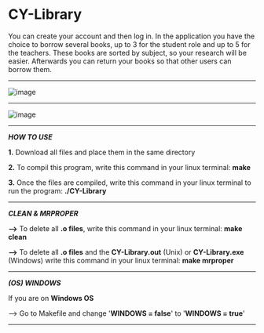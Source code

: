 # CY-Library


You can create your account and then log in. 
In the application you have the choice to borrow several books, up to 3 for the student role and up to 5 for the teachers. 
These books are sorted by subject, so your research will be easier.
Afterwards you can return your books so that other users can borrow them.

---------------------------------------------------------------------------------------------------------------

![image](https://user-images.githubusercontent.com/106913812/172070477-8f226314-ca1f-485d-a045-bbbe1079e763.png)

---------------------------------------------------------------------------------------------------------------

![image](https://user-images.githubusercontent.com/106913812/172073683-57227d3d-d428-4865-9d2e-4f530712b1ed.png)


---------------------------------------------------------------------------------------------------------------

**_HOW TO USE_**

**1.** Download all files and place them in the same directory

**2.** To compil this program, write this command in your linux terminal: **make**

**3.** Once the files are compiled, write this command in your linux terminal to run the program: **./CY-Library**


---------------------------------------------------------------------------------------------------------------

**_CLEAN & MRPROPER_**

**-->** To delete all **.o files**, write this command in your linux terminal: **make clean**

**-->** To delete all **.o files** and the **CY-Library.out** (Unix) or **CY-Library.exe** (Windows)  write this command in your linux terminal: **make mrproper**

---------------------------------------------------------------------------------------------------------------


**_(OS)  WINDOWS_**

If you are on **Windows OS**

--> Go to Makefile and change '**WINDOWS = false**' to '**WINDOWS = true**'

---------------------------------------------------------------------------------------------------------------
